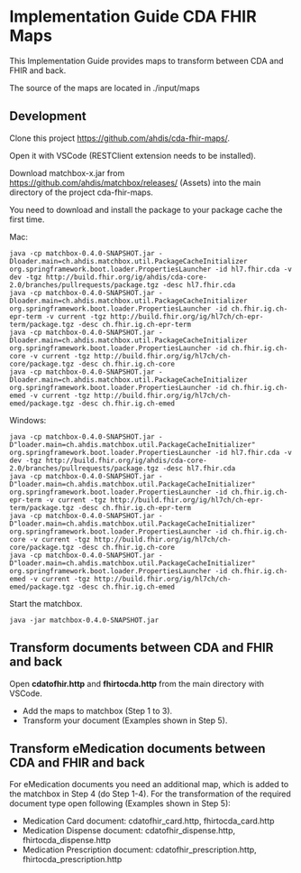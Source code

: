 # Implementation Guide CDA FHIR Maps

This Implementation Guide provides maps to transform between CDA and FHIR and back.

The source of the maps are located in ./input/maps

## Development

Clone this project https://github.com/ahdis/cda-fhir-maps/.

Open it with VSCode (RESTClient extension needs to be installed).

Download matchbox-x.jar from https://github.com/ahdis/matchbox/releases/ (Assets) into the main directory of the project cda-fhir-maps.

You need to download and install the package to your package cache the first time.

Mac:
```
java -cp matchbox-0.4.0-SNAPSHOT.jar -Dloader.main=ch.ahdis.matchbox.util.PackageCacheInitializer org.springframework.boot.loader.PropertiesLauncher -id hl7.fhir.cda -v dev -tgz http://build.fhir.org/ig/ahdis/cda-core-2.0/branches/pullrequests/package.tgz -desc hl7.fhir.cda
java -cp matchbox-0.4.0-SNAPSHOT.jar -Dloader.main=ch.ahdis.matchbox.util.PackageCacheInitializer org.springframework.boot.loader.PropertiesLauncher -id ch.fhir.ig.ch-epr-term -v current -tgz http://build.fhir.org/ig/hl7ch/ch-epr-term/package.tgz -desc ch.fhir.ig.ch-epr-term
java -cp matchbox-0.4.0-SNAPSHOT.jar -Dloader.main=ch.ahdis.matchbox.util.PackageCacheInitializer org.springframework.boot.loader.PropertiesLauncher -id ch.fhir.ig.ch-core -v current -tgz http://build.fhir.org/ig/hl7ch/ch-core/package.tgz -desc ch.fhir.ig.ch-core
java -cp matchbox-0.4.0-SNAPSHOT.jar -Dloader.main=ch.ahdis.matchbox.util.PackageCacheInitializer org.springframework.boot.loader.PropertiesLauncher -id ch.fhir.ig.ch-emed -v current -tgz http://build.fhir.org/ig/hl7ch/ch-emed/package.tgz -desc ch.fhir.ig.ch-emed
```

Windows:
```
java -cp matchbox-0.4.0-SNAPSHOT.jar -D"loader.main=ch.ahdis.matchbox.util.PackageCacheInitializer" org.springframework.boot.loader.PropertiesLauncher -id hl7.fhir.cda -v dev -tgz http://build.fhir.org/ig/ahdis/cda-core-2.0/branches/pullrequests/package.tgz -desc hl7.fhir.cda
java -cp matchbox-0.4.0-SNAPSHOT.jar -D"loader.main=ch.ahdis.matchbox.util.PackageCacheInitializer" org.springframework.boot.loader.PropertiesLauncher -id ch.fhir.ig.ch-epr-term -v current -tgz http://build.fhir.org/ig/hl7ch/ch-epr-term/package.tgz -desc ch.fhir.ig.ch-epr-term
java -cp matchbox-0.4.0-SNAPSHOT.jar -D"loader.main=ch.ahdis.matchbox.util.PackageCacheInitializer" org.springframework.boot.loader.PropertiesLauncher -id ch.fhir.ig.ch-core -v current -tgz http://build.fhir.org/ig/hl7ch/ch-core/package.tgz -desc ch.fhir.ig.ch-core
java -cp matchbox-0.4.0-SNAPSHOT.jar -D"loader.main=ch.ahdis.matchbox.util.PackageCacheInitializer" org.springframework.boot.loader.PropertiesLauncher -id ch.fhir.ig.ch-emed -v current -tgz http://build.fhir.org/ig/hl7ch/ch-emed/package.tgz -desc ch.fhir.ig.ch-emed
```

Start the matchbox.
```
java -jar matchbox-0.4.0-SNAPSHOT.jar  
```

## Transform documents between CDA and FHIR and back
Open **cdatofhir.http** and **fhirtocda.http** from the main directory with VSCode.   
* Add the maps to matchbox (Step 1 to 3).
* Transform your document (Examples shown in Step 5).


## Transform eMedication documents between CDA and FHIR and back
For eMedication documents you need an additional map, which is added to the matchbox in Step 4 (do Step 1-4).
For the transformation of the required document type open following (Examples shown in Step 5):

* Medication Card document: cdatofhir_card.http, fhirtocda_card.http
* Medication Dispense document: cdatofhir_dispense.http, fhirtocda_dispense.http
* Medication Prescription document: cdatofhir_prescription.http, fhirtocda_prescription.http